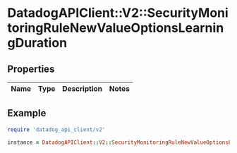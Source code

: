 # DatadogAPIClient::V2::SecurityMonitoringRuleNewValueOptionsLearningDuration

## Properties

| Name | Type | Description | Notes |
| ---- | ---- | ----------- | ----- |

## Example

```ruby
require 'datadog_api_client/v2'

instance = DatadogAPIClient::V2::SecurityMonitoringRuleNewValueOptionsLearningDuration.new()
```

